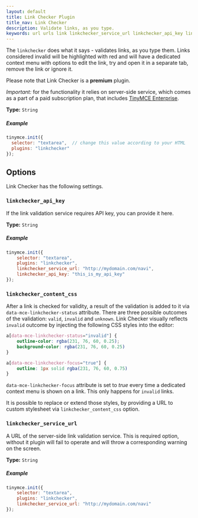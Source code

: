 ```yaml
---
layout: default
title: Link Checker Plugin
title_nav: Link Checker
description: Validate links, as you type.
keywords: url urls link linkchecker_service_url linkchecker_api_key linkchecker_content_css
---
```


The `linkchecker` does what it says - validates links, as you type them. Links considered invalid will be highlighted with red and will have a dedicated context menu with options to edit the link, try and open it in a separate tab, remove the link or ignore it.

Please note that Link Checker is a **premium** plugin.

*Important:* for the functionality it relies on server-side service, which comes as a part of a paid subscription plan, that includes [TinyMCE Enterprise](http://www.tinymce.com/pricing/).

**Type:** `String`

##### Example

```js
tinymce.init({
  selector: "textarea",  // change this value according to your HTML
  plugins: "linkchecker"
});
```

## Options

Link Checker has the following settings.

### `linkchecker_api_key`

If the link validation service requires API key, you can provide it here.

**Type:** `String`

##### Example

```js
tinymce.init({
    selector: "textarea",
    plugins: "linkchecker",
    linkchecker_service_url: "http://mydomain.com/navi",
    linkchecker_api_key: "this_is_my_api_key"
});
```

### `linkchecker_content_css`

After a link is checked for validity, a result of the validation is added to it via `data-mce-linkchecker-status` attribute. There are three possible outcomes of the validation: `valid`, `invalid` and `unknown`. Link Checker visually reflects `invalid` outcome by injecting the following CSS styles into the editor:

```css
a[data-mce-linkchecker-status="invalid"] {
    outline-color: rgba(231, 76, 60, 0.25);
    background-color: rgba(231, 76, 60, 0.25)
}

a[data-mce-linkchecker-focus="true"] {
    outline: 1px solid rgba(231, 76, 60, 0.75)
}
```

`data-mce-linkchecker-focus` attribute is set to *true* every time a dedicated context menu is shown on a link. This only happens for `invalid` links.

It is possible to replace or extend those styles, by providing a URL to custom stylesheet via `linkchecker_content_css` option.


### `linkchecker_service_url`

A URL of the server-side link validation service. This is required option, without it plugin will fail to operate and will throw a corresponding warning on the screen.

**Type:** `String`

##### Example

```js
tinymce.init({
    selector: "textarea",
    plugins: "linkchecker",
    linkchecker_service_url: "http://mydomain.com/navi"
});
```
